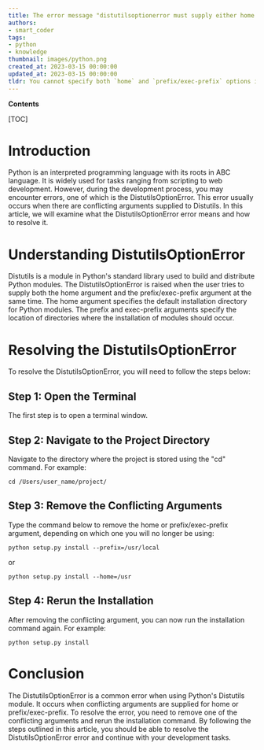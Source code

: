```yaml
---
title: The error message "distutilsoptionerror must supply either home or prefix/exec-prefix -- not both" needs to be rephrased as follows "you are required to provide either 'home' or 'prefix/exec-prefix', but not both as it is causing an error in distutilsoptionerror."
authors:
- smart_coder
tags:
- python
- knowledge
thumbnail: images/python.png
created_at: 2023-03-15 00:00:00
updated_at: 2023-03-15 00:00:00
tldr: You cannot specify both `home` and `prefix/exec-prefix` options in Distutils package installation.
---
```


**Contents**

[TOC]

# Introduction

Python is an interpreted programming language with its roots in ABC language. It is widely used for tasks ranging from scripting to web development. However, during the development process, you may encounter errors, one of which is the DistutilsOptionError. This error usually occurs when there are conflicting arguments supplied to Distutils. In this article, we will examine what the DistutilsOptionError error means and how to resolve it.

# Understanding DistutilsOptionError

Distutils is a module in Python's standard library used to build and distribute Python modules. The DistutilsOptionError is raised when the user tries to supply both the home argument and the prefix/exec-prefix argument at the same time. The home argument specifies the default installation directory for Python modules. The prefix and exec-prefix arguments specify the location of directories where the installation of modules should occur.

# Resolving the DistutilsOptionError

To resolve the DistutilsOptionError, you will need to follow the steps below:

## Step 1: Open the Terminal

The first step is to open a terminal window.

## Step 2: Navigate to the Project Directory

Navigate to the directory where the project is stored using the "cd" command. For example:

```
cd /Users/user_name/project/
```

## Step 3: Remove the Conflicting Arguments

Type the command below to remove the home or prefix/exec-prefix argument, depending on which one you will no longer be using:

```
python setup.py install --prefix=/usr/local
```

or

```
python setup.py install --home=/usr
```

## Step 4: Rerun the Installation

After removing the conflicting argument, you can now run the installation command again. For example:

```
python setup.py install
```

# Conclusion

The DistutilsOptionError is a common error when using Python's Distutils module. It occurs when conflicting arguments are supplied for home or prefix/exec-prefix. To resolve the error, you need to remove one of the conflicting arguments and rerun the installation command. By following the steps outlined in this article, you should be able to resolve the DistutilsOptionError error and continue with your development tasks.
